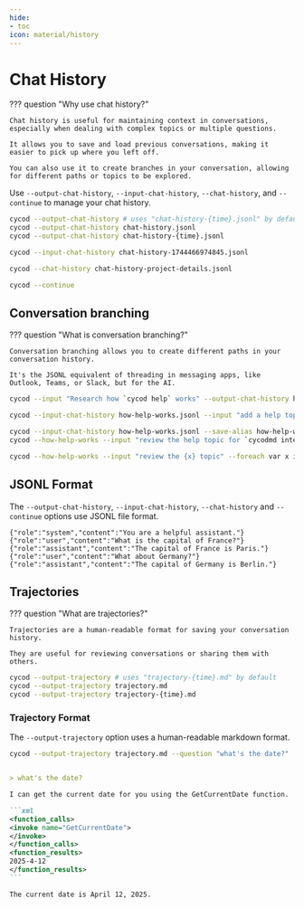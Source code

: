 ```yaml
---
hide:
- toc
icon: material/history
---
```


# Chat History

??? question "Why use chat history?"

    Chat history is useful for maintaining context in conversations, especially when dealing with complex topics or multiple questions.
    
    It allows you to save and load previous conversations, making it easier to pick up where you left off.

    You can also use it to create branches in your conversation, allowing for different paths or topics to be explored.

Use `--output-chat-history`, `--input-chat-history`, `--chat-history`, and `--continue` to manage your chat history.  

``` bash title="Output chat history using the default file name, a specific filename, or a templatized filename"
cycod --output-chat-history # uses "chat-history-{time}.jsonl" by default
cycod --output-chat-history chat-history.jsonl
cycod --output-chat-history chat-history-{time}.jsonl
```

``` bash title="Input chat history from a file"
cycod --input-chat-history chat-history-1744466974845.jsonl
```

``` bash title="Input and output chat history using same filename"
cycod --chat-history chat-history-project-details.jsonl
```

``` bash title="Continue the most recent chat history"
cycod --continue
```

## Conversation branching

??? question "What is conversation branching?"

    Conversation branching allows you to create different paths in your conversation history.

    It's the JSONL equivalent of threading in messaging apps, like Outlook, Teams, or Slack, but for the AI.


```bash title="Pre-create the beginning of a conversation"
cycod --input "Research how `cycod help` works" --output-chat-history how-help-works.jsonl
```

```bash title="Continue the conversation from the branch point"
cycod --input-chat-history how-help-works.jsonl --input "add a help topic for `cycodmd integration`"
```

```bash title="Create an alias for the branch point, and use it more easily"
cycod --input-chat-history how-help-works.jsonl --save-alias how-help-works
cycod --how-help-works --input "review the help topic for `cycodmd integration`"
```

```bash title="Process many conversations from that point in the conversation"
cycod --how-help-works --input "review the {x} topic" --foreach var x in "usage" "options" "cycodmd integration"
```

## JSONL Format

The `--output-chat-history`, `--input-chat-history`, `--chat-history` and `--continue` options use JSONL file format.

```jsonl
{"role":"system","content":"You are a helpful assistant."}
{"role":"user","content":"What is the capital of France?"}
{"role":"assistant","content":"The capital of France is Paris."}
{"role":"user","content":"What about Germany?"}
{"role":"assistant","content":"The capital of Germany is Berlin."}
```

## Trajectories

??? question "What are trajectories?"

    Trajectories are a human-readable format for saving your conversation history.

    They are useful for reviewing conversations or sharing them with others.

``` bash title="Save trajectories using the default file name, a specific filename, or a templatized filename"
cycod --output-trajectory # uses "trajectory-{time}.md" by default
cycod --output-trajectory trajectory.md
cycod --output-trajectory trajectory-{time}.md
```

### Trajectory Format

The `--output-trajectory` option uses a human-readable markdown format.

```bash
cycod --output-trajectory trajectory.md --question "what's the date?"
```

````markdown title="trajectory.md"

> what's the date?

I can get the current date for you using the GetCurrentDate function.

```xml
<function_calls>
<invoke name="GetCurrentDate">
</invoke>
</function_calls>
<function_results>
2025-4-12
</function_results>
```

The current date is April 12, 2025.
````

